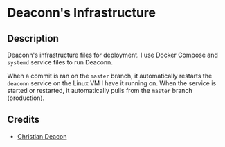 # Deaconn's Infrastructure
## Description
Deaconn's infrastructure files for deployment. I use Docker Compose and `systemd` service files to run Deaconn. 

When a commit is ran on the `master` branch, it automatically restarts the `deaconn` service on the Linux VM I have it running on. When the service is started or restarted, it automatically pulls from the `master` branch (production).

## Credits
* [Christian Deacon](https://github.com/gamemann)
